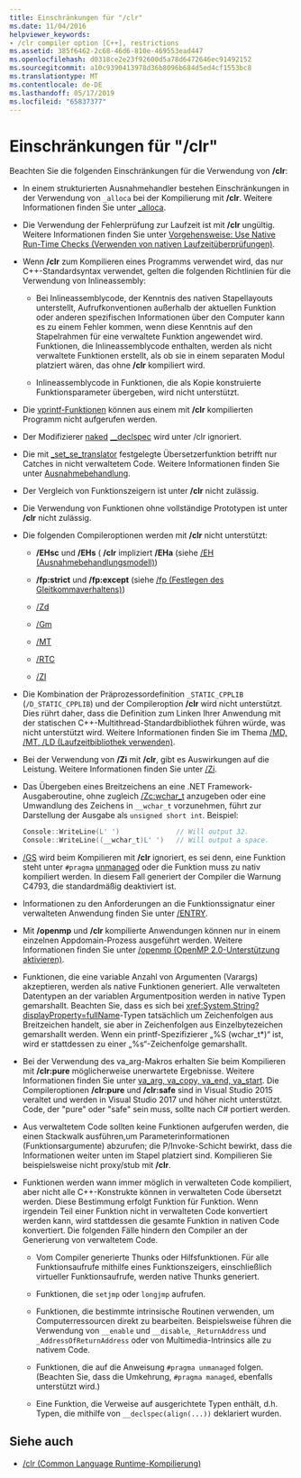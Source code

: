 ```yaml
---
title: Einschränkungen für "/clr"
ms.date: 11/04/2016
helpviewer_keywords:
- /clr compiler option [C++], restrictions
ms.assetid: 385f6462-2c68-46d6-810e-469553ead447
ms.openlocfilehash: d0318ce2e23f92600d5a78d6472646ec91492152
ms.sourcegitcommit: a10c9390413978d36b8096b684d5ed4cf1553bc8
ms.translationtype: MT
ms.contentlocale: de-DE
ms.lasthandoff: 05/17/2019
ms.locfileid: "65837377"
---
```

# <a name="clr-restrictions"></a>Einschränkungen für "/clr"

Beachten Sie die folgenden Einschränkungen für die Verwendung von **/clr**:

- In einem strukturierten Ausnahmehandler bestehen Einschränkungen in der Verwendung von `_alloca` bei der Kompilierung mit **/clr**. Weitere Informationen finden Sie unter [_alloca](../../c-runtime-library/reference/alloca.md).

- Die Verwendung der Fehlerprüfung zur Laufzeit ist mit **/clr** ungültig. Weitere Informationen finden Sie unter [Vorgehensweise: Use Native Run-Time Checks (Verwenden von nativen Laufzeitüberprüfungen)](/visualstudio/debugger/how-to-use-native-run-time-checks).

- Wenn **/clr** zum Kompilieren eines Programms verwendet wird, das nur C++-Standardsyntax verwendet, gelten die folgenden Richtlinien für die Verwendung von Inlineassembly:

  - Bei Inlineassemblycode, der Kenntnis des nativen Stapellayouts unterstellt, Aufrufkonventionen außerhalb der aktuellen Funktion oder anderen spezifischen Informationen über den Computer kann es zu einem Fehler kommen, wenn diese Kenntnis auf den Stapelrahmen für eine verwaltete Funktion angewendet wird. Funktionen, die Inlineassemblycode enthalten, werden als nicht verwaltete Funktionen erstellt, als ob sie in einem separaten Modul platziert wären, das ohne **/clr** kompiliert wird.

  - Inlineassemblycode in Funktionen, die als Kopie konstruierte Funktionsparameter übergeben, wird nicht unterstützt.

- Die [vprintf-Funktionen](../../c-runtime-library/vprintf-functions.md) können aus einem mit **/clr** kompilierten Programm nicht aufgerufen werden.

- Der Modifizierer [naked](../../cpp/naked-cpp.md) [__declspec](../../cpp/declspec.md) wird unter /clr ignoriert.

- Die mit [_set_se_translator](../../c-runtime-library/reference/set-se-translator.md) festgelegte Übersetzerfunktion betrifft nur Catches in nicht verwaltetem Code. Weitere Informationen finden Sie unter [Ausnahmebehandlung](../../extensions/exception-handling-cpp-component-extensions.md).

- Der Vergleich von Funktionszeigern ist unter **/clr** nicht zulässig.

- Die Verwendung von Funktionen ohne vollständige Prototypen ist unter **/clr** nicht zulässig.

- Die folgenden Compileroptionen werden mit **/clr** nicht unterstützt:

  - **/EHsc** und **/EHs** ( **/clr** impliziert **/EHa** (siehe [/EH (Ausnahmebehandlungsmodell)](eh-exception-handling-model.md))

  - **/fp:strict** und **/fp:except** (siehe [/fp (Festlegen des Gleitkommaverhaltens)](fp-specify-floating-point-behavior.md))

  - [/Zd](z7-zi-zi-debug-information-format.md)

  - [/Gm](gm-enable-minimal-rebuild.md)

  - [/MT](md-mt-ld-use-run-time-library.md)

  - [/RTC](rtc-run-time-error-checks.md)

  - [/ZI](z7-zi-zi-debug-information-format.md)

- Die Kombination der Präprozessordefinition `_STATIC_CPPLIB` (`/D_STATIC_CPPLIB`) und der Compileroption **/clr** wird nicht unterstützt. Dies rührt daher, dass die Definition zum Linken Ihrer Anwendung mit der statischen C++-Multithread-Standardbibliothek führen würde, was nicht unterstützt wird. Weitere Informationen finden Sie im Thema [/MD, /MT, /LD (Laufzeitbibliothek verwenden)](md-mt-ld-use-run-time-library.md).

- Bei der Verwendung von **/Zi** mit **/clr**, gibt es Auswirkungen auf die Leistung. Weitere Informationen finden Sie unter [/Zi](z7-zi-zi-debug-information-format.md).

- Das Übergeben eines Breitzeichens an eine .NET Framework-Ausgaberoutine, ohne zugleich [/Zc:wchar_t](zc-wchar-t-wchar-t-is-native-type.md) anzugeben oder eine Umwandlung des Zeichens in `__wchar_t` vorzunehmen, führt zur Darstellung der Ausgabe als `unsigned short int`. Beispiel:

    ```cpp
    Console::WriteLine(L' ')              // Will output 32.
    Console::WriteLine((__wchar_t)L' ')   // Will output a space.
    ```

- [/GS](gs-buffer-security-check.md) wird beim Kompilieren mit **/clr** ignoriert, es sei denn, eine Funktion steht unter `#pragma` [unmanaged](../../preprocessor/managed-unmanaged.md) oder die Funktion muss zu nativ kompiliert werden. In diesem Fall generiert der Compiler die Warnung C4793, die standardmäßig deaktiviert ist.

- Informationen zu den Anforderungen an die Funktionssignatur einer verwalteten Anwendung finden Sie unter [/ENTRY](entry-entry-point-symbol.md).

- Mit **/openmp** und **/clr** kompilierte Anwendungen können nur in einem einzelnen Appdomain-Prozess ausgeführt werden.  Weitere Informationen finden Sie unter [/openmp (OpenMP 2.0-Unterstützung aktivieren)](openmp-enable-openmp-2-0-support.md).

- Funktionen, die eine variable Anzahl von Argumenten (Varargs) akzeptieren, werden als native Funktionen generiert. Alle verwalteten Datentypen an der variablen Argumentposition werden in native Typen gemarshallt. Beachten Sie, dass es sich bei <xref:System.String?displayProperty=fullName>-Typen tatsächlich um Zeichenfolgen aus Breitzeichen handelt, sie aber in Zeichenfolgen aus Einzelbytezeichen gemarshallt werden. Wenn ein printf-Spezifizierer „%S (wchar_t*)“ ist, wird er stattdessen zu einer „%s“-Zeichenfolge gemarshallt.

- Bei der Verwendung des va_arg-Makros erhalten Sie beim Kompilieren mit **/clr:pure** möglicherweise unerwartete Ergebnisse. Weitere Informationen finden Sie unter [va_arg, va_copy, va_end, va_start](../../c-runtime-library/reference/va-arg-va-copy-va-end-va-start.md). Die Compileroptionen **/clr:pure** und **/clr:safe** sind in Visual Studio 2015 veraltet und werden in Visual Studio 2017 und höher nicht unterstützt. Code, der "pure" oder "safe" sein muss, sollte nach C# portiert werden.

- Aus verwaltetem Code sollten keine Funktionen aufgerufen werden, die einen Stackwalk ausführen,um Parameterinformationen (Funktionsargumente) abzurufen; die P/Invoke-Schicht bewirkt, dass die Informationen weiter unten im Stapel platziert sind.  Kompilieren Sie beispielsweise nicht proxy/stub mit **/clr**.

- Funktionen werden wann immer möglich in verwalteten Code kompiliert, aber nicht alle C++-Konstrukte können in verwalteten Code übersetzt werden.  Diese Bestimmung erfolgt Funktion für Funktion. Wenn irgendein Teil einer Funktion nicht in verwalteten Code konvertiert werden kann, wird stattdessen die gesamte Funktion in nativen Code konvertiert. Die folgenden Fälle hindern den Compiler an der Generierung von verwaltetem Code.

  - Vom Compiler generierte Thunks oder Hilfsfunktionen. Für alle Funktionsaufrufe mithilfe eines Funktionszeigers, einschließlich virtueller Funktionsaufrufe, werden native Thunks generiert.

  - Funktionen, die `setjmp` oder `longjmp` aufrufen.

  - Funktionen, die bestimmte intrinsische Routinen verwenden, um Computerressourcen direkt zu bearbeiten. Beispielsweise führen die Verwendung von `__enable` und `__disable`, `_ReturnAddress` und `_AddressOfReturnAddress` oder von Multimedia-Intrinsics alle zu nativem Code.

  - Funktionen, die auf die Anweisung `#pragma unmanaged` folgen. (Beachten Sie, dass die Umkehrung, `#pragma managed`, ebenfalls unterstützt wird.)

  - Eine Funktion, die Verweise auf ausgerichtete Typen enthält, d.h. Typen, die mithilfe von `__declspec(align(...))` deklariert wurden.

## <a name="see-also"></a>Siehe auch

- [/clr (Common Language Runtime-Kompilierung)](clr-common-language-runtime-compilation.md)
